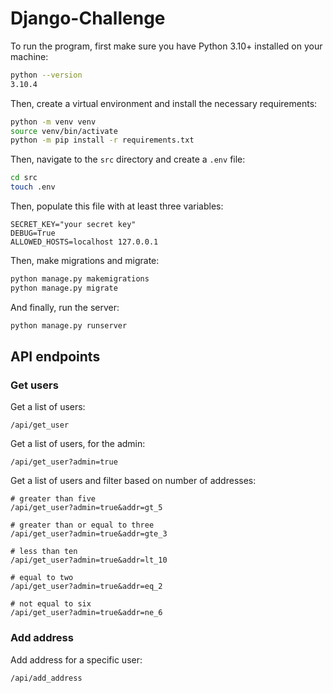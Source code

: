 # Django-Challenge

To run the program, first make sure you have Python 3.10+ installed on your machine:

```bash
python --version
3.10.4
```

Then, create a virtual environment and install the necessary requirements:

```bash
python -m venv venv
source venv/bin/activate
python -m pip install -r requirements.txt
```

Then, navigate to the `src` directory and create a `.env` file:

```bash
cd src
touch .env
```

Then, populate this file with at least three variables:

```env
SECRET_KEY="your secret key"
DEBUG=True
ALLOWED_HOSTS=localhost 127.0.0.1
```

Then, make migrations and migrate:

```bash
python manage.py makemigrations
python manage.py migrate
```

And finally, run the server:

```bash
python manage.py runserver
```

## API endpoints

### Get users

Get a list of users:

```url
/api/get_user
```

Get a list of users, for the admin:

```url
/api/get_user?admin=true
```

Get a list of users and filter based on number of addresses:

```url
# greater than five
/api/get_user?admin=true&addr=gt_5

# greater than or equal to three
/api/get_user?admin=true&addr=gte_3

# less than ten
/api/get_user?admin=true&addr=lt_10

# equal to two
/api/get_user?admin=true&addr=eq_2

# not equal to six
/api/get_user?admin=true&addr=ne_6
```

### Add address

Add address for a specific user:

```url
/api/add_address
```